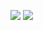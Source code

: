 ![](https://cdn.jsdelivr.net/gh/wangwenjie1314/PicCDN/2024-11-14/1731548164898-image.png)
![](https://cdn.jsdelivr.net/gh/wangwenjie1314/PicCDN/2024-11-14/1731548174937-image.png)
